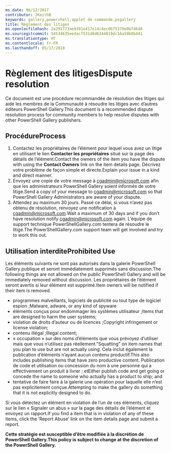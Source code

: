 ```yaml
---
ms.date: 06/12/2017
contributor: JKeithB
keywords: gallery,powershell,applet de commande,psgallery
title: Règlement des litiges
ms.openlocfilehash: 2a291773ae9391e417e14c4ec0b75379e0bf4640
ms.sourcegitcommit: 54534635eedacf531d8d6344019dc16a50b8b441
ms.translationtype: HT
ms.contentlocale: fr-FR
ms.lasthandoff: 05/17/2018
---
```

# <a name="dispute-resolution"></a><span data-ttu-id="a5cee-103">Règlement des litiges</span><span class="sxs-lookup"><span data-stu-id="a5cee-103">Dispute resolution</span></span>

<span data-ttu-id="a5cee-104">Ce document est une procédure recommandée de résolution des litiges qui aide les membres de la Communauté à résoudre les litiges avec d’autres éditeurs PowerShell Gallery.</span><span class="sxs-lookup"><span data-stu-id="a5cee-104">This document is a recommended dispute resolution process for community members to help resolve disputes with other PowerShell Gallery publishers.</span></span>

## <a name="process"></a><span data-ttu-id="a5cee-105">Procédure</span><span class="sxs-lookup"><span data-stu-id="a5cee-105">Process</span></span>

1. <span data-ttu-id="a5cee-106">Contactez les propriétaires de l’élément pour lequel vous avez un litige en utilisant le lien **Contacter les propriétaires** situé sur la page des détails de l’élément.</span><span class="sxs-lookup"><span data-stu-id="a5cee-106">Contact the owners of the item you have the dispute with using the **Contact Owners** link on the item details page.</span></span>
<span data-ttu-id="a5cee-107">Décrivez votre problème de façon simple et directe.</span><span class="sxs-lookup"><span data-stu-id="a5cee-107">Explain your issue in a kind and direct manner.</span></span>
2. <span data-ttu-id="a5cee-108">Envoyez une copie de votre message à [cgadmin@microsoft.com](mailto:cgadmin@microsoft.com) afin que les administrateurs PowerShell Gallery soient informés de votre litige.</span><span class="sxs-lookup"><span data-stu-id="a5cee-108">Send a copy of your message to [cgadmin@microsoft.com](mailto:cgadmin@microsoft.com) so that PowerShell Gallery Administrators are aware of your dispute.</span></span>
3. <span data-ttu-id="a5cee-109">Attendez au maximum 30 jours. Passé ce délai, si vous n’avez pas obtenu de résolution, renvoyez une notification à [cgadmin@microsoft.com](mailto:cgadmin@microsoft.com).</span><span class="sxs-lookup"><span data-stu-id="a5cee-109">Wait a maximum of 30 days and if you don’t have resolution notify [cgadmin@microsoft.com](mailto:cgadmin@microsoft.com) again.</span></span>
<span data-ttu-id="a5cee-110">L’équipe de support technique PowerShellGallery.com tentera de résoudre le litige.</span><span class="sxs-lookup"><span data-stu-id="a5cee-110">The PowerShellGallery.com support team will get involved and try to work this out.</span></span>


## <a name="prohibited-use"></a><span data-ttu-id="a5cee-111">Utilisation interdite</span><span class="sxs-lookup"><span data-stu-id="a5cee-111">Prohibited Use</span></span>

<span data-ttu-id="a5cee-112">Les éléments suivants ne sont pas autorisés dans la galerie PowerShell Gallery publique et seront immédiatement supprimés sans discussion.</span><span class="sxs-lookup"><span data-stu-id="a5cee-112">The following things are not allowed on the public PowerShell Gallery and will be immediately removed without discussion.</span></span>  <span data-ttu-id="a5cee-113">Les propriétaires de l’élément seront avertis si leur élément est supprimé.</span><span class="sxs-lookup"><span data-stu-id="a5cee-113">Item owners will be notified if their item is removed.</span></span>

- <span data-ttu-id="a5cee-114">programmes malveillants, logiciels de publicité ou tout type de logiciel espion ;</span><span class="sxs-lookup"><span data-stu-id="a5cee-114">Malware, adware, or any kind of spyware</span></span>
- <span data-ttu-id="a5cee-115">éléments conçus pour endommager les systèmes utilisateur ;</span><span class="sxs-lookup"><span data-stu-id="a5cee-115">Items that are designed to harm the user systems;</span></span>
- <span data-ttu-id="a5cee-116">violation de droits d’auteur ou de licences ;</span><span class="sxs-lookup"><span data-stu-id="a5cee-116">Copyright infringement or license violation;</span></span>
- <span data-ttu-id="a5cee-117">contenu illégal ;</span><span class="sxs-lookup"><span data-stu-id="a5cee-117">Illegal content;</span></span>
- <span data-ttu-id="a5cee-118">« occupation » sur des noms d’éléments que vous prévoyez d’utiliser mais que vous n’utilisez pas réellement.</span><span class="sxs-lookup"><span data-stu-id="a5cee-118">"Squatting" on item names that you plan to use but are not actually using.</span></span> <span data-ttu-id="a5cee-119">Cela inclut également la publication d’éléments n’ayant aucun contenu productif.</span><span class="sxs-lookup"><span data-stu-id="a5cee-119">This also includes publishing items that have zero productive content.</span></span>
<span data-ttu-id="a5cee-120">Publication de code et utilisation ou concession du nom à une personne qui a effectivement un produit à livrer ; et</span><span class="sxs-lookup"><span data-stu-id="a5cee-120">Either publish code and get going or concede the name to someone who actually has a product to ship; and</span></span>
- <span data-ttu-id="a5cee-121">tentative de faire faire à la galerie une opération pour laquelle elle n’est pas explicitement conçue.</span><span class="sxs-lookup"><span data-stu-id="a5cee-121">Attempting to make the gallery do something that it is not explicitly designed to do.</span></span>


<span data-ttu-id="a5cee-122">Si vous détectez un élément en violation de l’un de ces éléments, cliquez sur le lien « Signaler un abus » sur la page des détails de l’élément et envoyez un rapport.</span><span class="sxs-lookup"><span data-stu-id="a5cee-122">If you find a item that is in violation of any of these items, click the ‘Report Abuse’ link on the item details page and submit a report.</span></span>

<span data-ttu-id="a5cee-123">**Cette stratégie est susceptible d’être modifiée à la discrétion de PowerShell Gallery.**</span><span class="sxs-lookup"><span data-stu-id="a5cee-123">**This policy is subject to change at the discretion of the PowerShell Gallery.**</span></span>